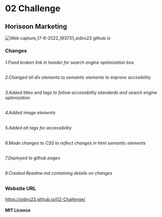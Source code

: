 # 02 Challenge

## Horiseon Marketing

![Web capture_17-6-2022_193731_sidiro23 github io](https://user-images.githubusercontent.com/106550353/174460510-29510a9d-b85c-4938-8e97-59c5c3aedd7e.jpeg)

### Changes


###### 1.Fixed broken link in header for search engine optimization box
###### 2.Changed all div elements to semantic elements to improve accesibility 
###### 3.Added titles and tags to  follow accessibility standards and search engine optimization
###### 4.Added image elements
###### 5.Added alt tags for accessibility
###### 6.Made changes to CSS to reflect changes in html semantic elements
###### 7.Deployed to github pages 
###### 8.Created  Readme.md containing details on changes

### Website URL
https://sidiro23.github.io/02-Challenge/

#### MIT Licence
